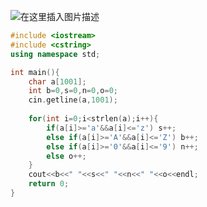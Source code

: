 ![在这里插入图片描述](https://pic.2ge.org/cdn/?url=https://img-blog.csdnimg.cn/20210720140527528.png)

```cpp
#include <iostream>
#include <cstring>
using namespace std;

int main(){
	char a[1001];
	int b=0,s=0,n=0,o=0;
	cin.getline(a,1001);
	
	for(int i=0;i<strlen(a);i++){
		if(a[i]>='a'&&a[i]<='z') s++;
		else if(a[i]>='A'&&a[i]<='Z') b++;
		else if(a[i]>='0'&&a[i]<='9') n++;
		else o++;
	}
	cout<<b<<" "<<s<<" "<<n<<" "<<o<<endl;
	return 0;
} 
```

